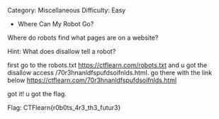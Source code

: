Category: Miscellaneous
Difficulty: Easy


- Where Can My Robot Go?

Where do robots find what pages are on a website?

Hint:
What does disallow tell a robot?

first go to the robots.txt <https://ctflearn.com/robots.txt>
and u got the disallow access /70r3hnanldfspufdsoifnlds.html.
go there with the link below
<https://ctflearn.com/70r3hnanldfspufdsoifnlds.html>

got it! u got the flag.

Flag: CTFlearn{r0b0ts_4r3_th3_futur3}